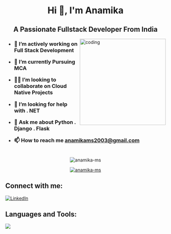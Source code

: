 <h1 align="center">Hi 👋, I'm Anamika</h1>
<h2 align="center">A Passionate Fullstack Developer From India</h2>
<p align="center">
  
  <!-- Typing SVG by DenverCoder1 - https://github.com/DenverCoder1/readme-typing-svg 
  <a href="https://github.com/DenverCoder1/readme-typing-svg">
    <img src="https://readme-typing-svg.demolab.com/?lines=Python%20Django%20Framework;Learning%20ML%20And%20AI;Python%20Flask%20Framework;Fullstack%20Development&font=Times New Roman%20Code&center=true&width=440&height=45&color=3498db&vCenter=true&pause=1000&size=28" /></a>-->
</p>
  <img align="right" alt="coding" width="270" height="270" src="https://user-images.githubusercontent.com/59734313/157189039-c09b3e38-9f42-42c0-ab54-14f1574190a7.gif">
<h3>
  
- 🔭 I’m actively working on **Full Stack Development**

- 🌱 I’m currently Pursuing **MCA**

- 👩‍💻 I’m looking to collaborate on **Cloud Native Projects**

- 🤝 I’m looking for help with **. NET**

- 💬 Ask me about  **Python . Django . Flask**

- 📫 How to reach me **anamikams2003@gmail.com**
   <br><br>
</h3>
 <p align="center"> <img src="https://komarev.com/ghpvc/?username=anamika-ms&label=Profile%20views&color=0e75b6&style=flat-square" alt="anamika-ms" /> </p>

<p align="center"> <a href="https://github.com/ryo-ma/github-profile-trophy"><img src="https://github-profile-trophy.vercel.app/?username=anamika-ms" alt="anamika-ms" /></a> </p>


<h2 align="left">Connect with me:</h2>
<p align="left"> 
  <a href="https://www.linkedin.com/in/anamika-m-s/" target="_blank"> 
    <img src="https://img.shields.io/badge/-LinkedIn-blue?style=for-the-badge&logo=Linkedin&logoColor=white" alt="LinkedIn"> 
  </a> 
<!--   <a href="mailto:anamikams2003@gmail.com">
    <img src="https://img.shields.io/badge/Gmail-D14836?style=for-the-badge&logo=gmail&logoColor=white"/>
  </a> -->
 <!-- 
<a href="https://instagram.com/anamika_ms_" target="blank"><img align="center" src="https://raw.githubusercontent.com/rahuldkjain/github-profile-readme-generator/master/src/images/icons/Social/instagram.svg" alt="anamika_ms_" height="30" width="40" /></a>
</p>
-->
<h2 align="left">Languages and Tools:</h2>
  <img src="https://skillicons.dev/icons?i=vscode,git,python,c,django,flask,java,javascript,sqlite,tensorflow,opencv,mysql,bootstrap,html,cpp" />
</p>
